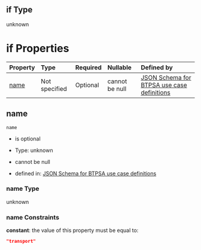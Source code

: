 ## if Type

unknown

# if Properties

| Property      | Type          | Required | Nullable       | Defined by                                                                                                                                                                                                          |
| :------------ | :------------ | :------- | :------------- | :------------------------------------------------------------------------------------------------------------------------------------------------------------------------------------------------------------------ |
| [name](#name) | Not specified | Optional | cannot be null | [JSON Schema for BTPSA use case definitions](btpsa-usecase-properties-services-items-allof-1-then-allof-113-if-properties-name.md "undefined#/properties/services/items/allOf/1/then/allOf/113/if/properties/name") |

## name



`name`

*   is optional

*   Type: unknown

*   cannot be null

*   defined in: [JSON Schema for BTPSA use case definitions](btpsa-usecase-properties-services-items-allof-1-then-allof-113-if-properties-name.md "undefined#/properties/services/items/allOf/1/then/allOf/113/if/properties/name")

### name Type

unknown

### name Constraints

**constant**: the value of this property must be equal to:

```json
"transport"
```
